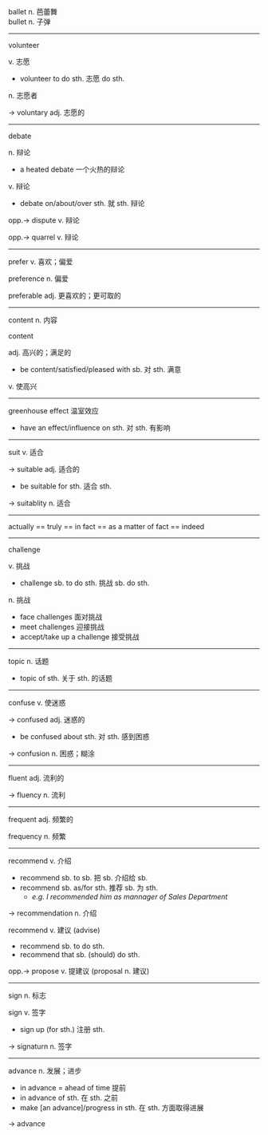 ballet n. 芭蕾舞  
bullet n. 子弹

---

volunteer

v. 志愿

+ volunteer to do sth. 志愿 do sth.

n. 志愿者

-> voluntary adj. 志愿的

---

debate

n. 辩论

+ a heated debate 一个火热的辩论

v. 辩论

+ debate on/about/over sth. 就 sth. 辩论

opp.-> dispute v. 辩论

opp.-> quarrel v. 辩论

---

prefer v. 喜欢；偏爱

preference n. 偏爱

preferable adj. 更喜欢的；更可取的

---

content n. 内容

content 

adj. 高兴的；满足的

+ be content/satisfied/pleased with sb. 对 sth. 满意

v. 使高兴

---

greenhouse effect 温室效应

+ have an effect/influence on sth. 对 sth. 有影响

---

suit v. 适合

-> suitable adj. 适合的

+ be suitable for sth. 适合 sth.

-> suitablity n. 适合

---

actually == truly == in fact == as a matter of fact == indeed

---

challenge 

v. 挑战

+ challenge sb. to do sth. 挑战 sb. do sth.

n. 挑战

+ face challenges 面对挑战
+ meet challenges 迎接挑战
+ accept/take up a challenge 接受挑战

---

topic n. 话题

+ topic of sth. 关于 sth. 的话题

---

confuse v. 使迷惑

-> confused adj. 迷惑的

+ be confused about sth. 对 sth. 感到困惑

-> confusion n. 困惑；糊涂

---

fluent adj. 流利的

-> fluency n. 流利

---

frequent adj. 频繁的

frequency n. 频繁

---

recommend v. 介绍

+ recommend sb. to sb. 把 sb. 介绍给 sb.
+ recommend sb. as/for sth. 推荐 sb. 为 sth.
	+ *e.g. I recommended him as mannager of Sales Department*

-> recommendation n. 介绍

recommend v. 建议 (advise)

+ recommend sb. to do sth.
+ recommend that sb. (should) do sth.

opp.-> propose v. 提建议 (proposal n. 建议)

---

sign n. 标志

sign v. 签字

+ sign up (for sth.) 注册 sth.

-> signaturn n. 签字

---

advance n. 发展；进步

+ in advance = ahead of time 提前
+ in advance of sth. 在 sth. 之前
+ make [an advance]/progress in sth. 在 sth. 方面取得进展

-> advance